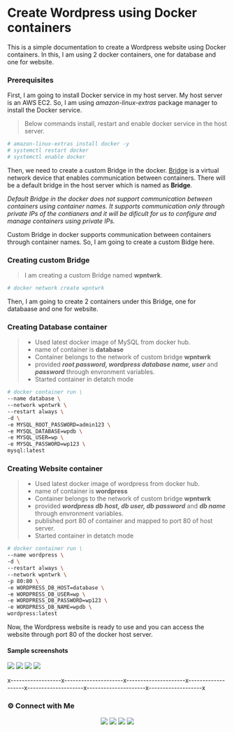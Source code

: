 # Create Wordpress using Docker containers

This is a simple documentation to create a Wordpress website using Docker containers. In this, I am using 2 docker containers, one for database and one for website.

### Prerequisites
First, I am going to install Docker service in my host server. My host server is an AWS EC2. 
So, I am using *amazon-linux-extras* package manager to install the Docker service.

>Below commands install, restart and enable docker service in the host server.

```bash
# amazon-linux-extras install docker -y
# systemctl restart docker
# systemctl enable docker
```
Then, we need to create a custom Bridge in the docker. [Bridge](https://docs.docker.com/network/bridge/) is a virtual network device that enables communication between containers. There will be a default bridge in the host server which is named as **Bridge**.

*Default Bridge in the docker does not support communication between containers using container names.  It supports communication only through private IPs of the contianers and it will be dificult for us to configure and manage containers using private IPs.*

Custom Bridge in docker supports communication between containers through container names. So, I am going to create a custom Bidge here.

### Creating custom Bridge

>I am creating a custom Bridge named **wpntwrk**.

```bash
# docker network create wpntwrk
```
Then, I am going to create 2 containers under this Bridge, one for databaase and one for website.

### Creating Database container

>- Used latest docker image of MySQL from docker hub.
>- name of container is **database**
>- Container belongs to the network of custom bridge **wpntwrk**
>- provided ***root password, wordpress database name, user*** and ***password*** through envronment variables.
>- Started container in detatch mode

```bash
# docker container run \
--name database \
--network wpntwrk \
--restart always \
-d \
-e MYSQL_ROOT_PASSWORD=admin123 \
-e MYSQL_DATABASE=wpdb \
-e MYSQL_USER=wp \
-e MYSQL_PASSWORD=wp123 \
mysql:latest
```

### Creating Website container

>- Used latest docker image of wordpress from docker hub.
>- name of container is **wordpress**
>- Container belongs to the network of custom bridge **wpntwrk**
>- provided ***wordpress db host, db user, db password*** and ***db name*** through envronment variables.
>- published port 80 of container and mapped to port 80 of host server.
>- Started container in detatch mode

```bash
# docker container run \
--name wordpress \
-d \
--restart always \
--network wpntwrk \
-p 80:80 \
-e WORDPRESS_DB_HOST=database \
-e WORDPRESS_DB_USER=wp \
-e WORDPRESS_DB_PASSWORD=wp123 \
-e WORDPRESS_DB_NAME=wpdb \
wordpress:latest
```
Now, the Wordpress website is ready to use and you can access the website through port 80 of the docker host server.

#### Sample screenshots

![](https://i.ibb.co/F47LjjP/t1.png)
![](https://i.ibb.co/zmqxWgW/t2.png)
![](https://i.ibb.co/0fypc1b/t3.png)
![](https://i.ibb.co/tcDMCT8/wp.png)

x------------------x---------------------x---------------------x-------------------x--------------------x---------------------x-------------------x
### ⚙️ Connect with Me 

<p align="center">
<a href="mailto:dilshad.lalu@gmail.com"><img src="https://img.shields.io/badge/Gmail-D14836?style=for-the-badge&logo=gmail&logoColor=white"/></a>
<a href="https://www.linkedin.com/in/dilshadkp/"><img src="https://img.shields.io/badge/LinkedIn-0077B5?style=for-the-badge&logo=linkedin&logoColor=white"/></a> 
<a href="https://www.instagram.com/dilshad_a.k.a_lalu/"><img src="https://img.shields.io/badge/Instagram-E4405F?style=for-the-badge&logo=instagram&logoColor=white"/></a>
<a href="https://wa.me/%2B919567344212?text=This%20message%20from%20GitHub."><img src="https://img.shields.io/badge/WhatsApp-25D366?style=for-the-badge&logo=whatsapp&logoColor=white"/></a><br />
